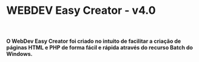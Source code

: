 <h1>WEBDEV Easy Creator - v4.0</h1>
<br>
<h4>O WebDev Easy Creator foi criado no intuito de facilitar a criação de páginas HTML e PHP de forma fácil e rápida através do recurso Batch do Windows.</h4>
